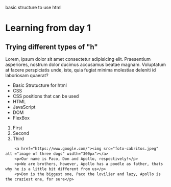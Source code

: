 basic structure to use html 

<!DOCTYPE html>
<html lang="en">
<head>
    <meta charset="UTF-8">
    <meta http-equiv="X-UA-Compatible" content="IE=edge">
    <meta name="viewport" content="width=device-width, initial-scale=1.0">
    <style src="style.css"></style>
    <title>Learning HTML</title>
</head>
<body>
    <h1>Learning from day 1</h1>
    <h2>Trying different types of "h"</h2>
    <p>Lorem, ipsum dolor sit amet consectetur adipisicing elit. Praesentium asperiores, nostrum dolor ducimus accusamus beatae magnam. 
        Voluptatum at facere perspiciatis unde, iste, quia fugiat minima molestiae deleniti id laboriosam quaerat?</p>
        <ul>
            <li>Basic Strutucture for html</li>
            <li>CSS</li>
            <li>CSS positions that can be used</li>
            <li>HTML </li>
            <li>JavaScript</li>
            <li>DOM</li>
            <li>FlexBox</li>
        </ul>
        <ol>
            <li>First</li>
            <li>Second</li>
            <li>Third</li>
        </ol>

        <a href="https://www.google.com/"><img src="foto-cabritos.jpeg" alt ="image of three dogs" width="300px"></a>
        <p>Our name is Paco, Don and Apollo, respectively!</p>
        <p>We are brothers, however, Apollo has a poodle as father, thats why he is a little bit different from us</p>
        <p>Don is the biggest one, Paco the lovilier and lazy, Apollo is the craziest one, for sure</p>
</body>
</html>
